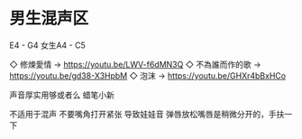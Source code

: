 # 男生混声区
E4 - G4
女生A4 - C5

◇ 修煉愛情
→ https://youtu.be/LWV-f6dMN3Q
◇ 不為誰而作的歌
→ https://youtu.be/gd38-X3HpbM
◇ 泡沫
→ https://youtu.be/GHXr4bBxHCo

声音厚实用够或者么 蜡笔小新

不适用于混声
不要嘴角打开紧张 导致娃娃音
弹唇放松嘴唇是稍微分开的，手扶一下
